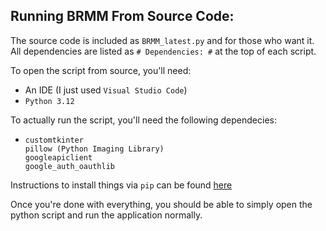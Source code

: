 ## Running BRMM From Source Code:

The source code is included as `BRMM_latest.py` and for those who want it. All dependencies are listed as `# Dependencies: #` at the top of each script.

To open the script from source, you'll need:
- An IDE (I just used `Visual Studio Code`)
- `Python 3.12`

To actually run the script, you'll need the following dependecies:
- ```
  customtkinter
  pillow (Python Imaging Library)
  googleapiclient
  google_auth_oauthlib
  ```
Instructions to install things via `pip` can be found [here](https://pip.pypa.io/en/stable/installation/)

Once you're done with everything, you should be able to simply open the python script and run the application normally.

